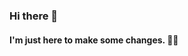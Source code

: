 ### Hi there 👋
#### I'm just here to make some changes. 💪🏼

<!--
<a href="https://berkedundar.com">
  <table style="border: none !important;">
  <tr>
    <td style="width:70%">
    <img align="center" src="https://github-readme-stats.vercel.app/api?username=simulakra&count_private=true&show_icons=true&theme=algolia" />
    </td>
    <td style="width:30%">
<img align="center" src="https://github-readme-stats.vercel.app/api/top-langs/?username=anuraghazra&langs_count=5&theme=algolia" />
    </td>
    </tr>
  </table>
    </a>
-->
